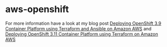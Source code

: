# aws-openshift

For more information have a look at my blog post [Deploying OpenShift 3.9 Container Platform using Terraform and Ansible on Amazon AWS](https://techbloc.net/archives/3222) and [Deploying OpenShift 3.11 Container Platform using Terraform on Amazon AWS](https://techbloc.net/archives/3428)

